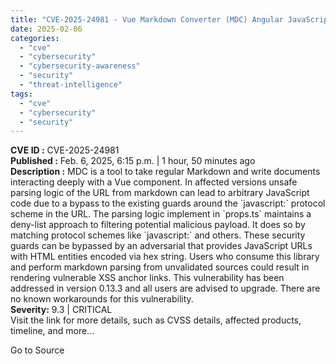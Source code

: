 ```yaml
---
title: "CVE-2025-24981 - Vue Markdown Converter (MDC) Angular JavaScript XSS"
date: 2025-02-06
categories: 
  - "cve"
  - "cybersecurity"
  - "cybersecurity-awareness"
  - "security"
  - "threat-intelligence"
tags: 
  - "cve"
  - "cybersecurity"
  - "security"
---
```


**CVE ID :** CVE-2025-24981  
**Published :** Feb. 6, 2025, 6:15 p.m. | 1 hour, 50 minutes ago  
**Description :** MDC is a tool to take regular Markdown and write documents interacting deeply with a Vue component. In affected versions unsafe parsing logic of the URL from markdown can lead to arbitrary JavaScript code due to a bypass to the existing guards around the \`javascript:\` protocol scheme in the URL. The parsing logic implement in \`props.ts\` maintains a deny-list approach to filtering potential malicious payload. It does so by matching protocol schemes like \`javascript:\` and others. These security guards can be bypassed by an adversarial that provides JavaScript URLs with HTML entities encoded via hex string. Users who consume this library and perform markdown parsing from unvalidated sources could result in rendering vulnerable XSS anchor links. This vulnerability has been addressed in version 0.13.3 and all users are advised to upgrade. There are no known workarounds for this vulnerability.  
**Severity:** 9.3 | CRITICAL  
Visit the link for more details, such as CVSS details, affected products, timeline, and more...

Go to Source
